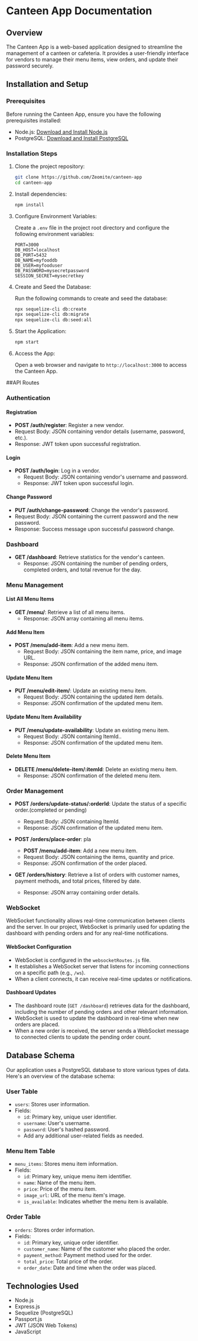 
# Canteen App Documentation

## Overview

The Canteen App is a web-based application designed to streamline the management of a canteen or cafeteria. It provides a user-friendly interface for vendors to manage their menu items, view orders, and update their password securely.

## Installation and Setup

### Prerequisites

Before running the Canteen App, ensure you have the following prerequisites installed:

- Node.js: [Download and Install Node.js](https://nodejs.org/)
- PostgreSQL: [Download and Install PostgreSQL](https://www.postgresql.org/)

### Installation Steps

1. Clone the project repository:

   ```bash
   git clone https://github.com/Zeomite/canteen-app
   cd canteen-app
   ```

2. Install dependencies:

   ```bash
   npm install
   ```

3. Configure Environment Variables:

   Create a `.env` file in the project root directory and configure the following environment variables:

   ```env
   PORT=3000
   DB_HOST=localhost
   DB_PORT=5432
   DB_NAME=myfooddb
   DB_USER=myfooduser
   DB_PASSWORD=mysecretpassword
   SESSION_SECRET=mysecretkey
   ```

4. Create and Seed the Database:

   Run the following commands to create and seed the database:

   ```bash
   npx sequelize-cli db:create
   npx sequelize-cli db:migrate
   npx sequelize-cli db:seed:all
   ```

5. Start the Application:

   ```bash
   npm start
   ```

6. Access the App:

   Open a web browser and navigate to `http://localhost:3000` to access the Canteen App.

##API Routes

### Authentication

#### Registration

  - **POST /auth/register**: Register a new vendor.
  - Request Body: JSON containing vendor details (username, password, etc.).
  - Response: JWT token upon successful registration.

#### Login

- **POST /auth/login**: Log in a vendor.
  - Request Body: JSON containing vendor's username and password.
  - Response: JWT token upon successful login.

#### Change Password

  - **PUT /auth/change-password**: Change the vendor's password.
  - Request Body: JSON containing the current password and the new password.
  - Response: Success message upon successful password change.

### Dashboard

- **GET /dashboard**: Retrieve statistics for the vendor's canteen.
  - Response: JSON containing the number of pending orders, completed orders, and total revenue for the day.

### Menu Management

#### List All Menu Items

- **GET /menu/**: Retrieve a list of all menu items.
  - Response: JSON array containing all menu items.

#### Add Menu Item

- **POST /menu/add-item**: Add a new menu item.
  - Request Body: JSON containing the item name, price, and image URL.
  - Response: JSON confirmation of the added menu item.

#### Update Menu Item

- **PUT /menu/edit-item/**: Update an existing menu item.
  - Request Body: JSON containing the updated item details.
  - Response: JSON confirmation of the updated menu item.

#### Update Menu Item Availability

- **PUT /menu/update-availability**: Update an existing menu item.
  - Request Body: JSON containing ItemId..
  - Response: JSON confirmation of the updated menu item.

#### Delete Menu Item

- **DELETE /menu/delete-item/:itemId**: Delete an existing menu item.
  - Response: JSON confirmation of the deleted menu item.


### Order Management 

- **POST /orders/update-status/:orderId**: Update the status of a specific order.(completed or pending)
  - Request Body: JSON containing ItemId.
  - Response: JSON confirmation of the updated menu item.
  
- **POST /orders/place-order**: pla
  - **POST /menu/add-item**: Add a new menu item.
  - Request Body: JSON containing the items, quantity and price. 
  - Response: JSON confirmation of the order placed.


- **GET /orders/history**: Retrieve a list of orders with customer names, payment methods, and total prices, filtered by date.
  - Response: JSON array containing order details.


### WebSocket

WebSocket functionality allows real-time communication between clients and the server. In our project, WebSocket is primarily used for updating the dashboard with pending orders and for any real-time notifications.

#### WebSocket Configuration

- WebSocket is configured in the `websocketRoutes.js` file.
- It establishes a WebSocket server that listens for incoming connections on a specific path (e.g., `/ws`).
- When a client connects, it can receive real-time updates or notifications.

#### Dashboard Updates

- The dashboard route (`GET /dashboard`) retrieves data for the dashboard, including the number of pending orders and other relevant information.
- WebSocket is used to update the dashboard in real-time when new orders are placed.
- When a new order is received, the server sends a WebSocket message to connected clients to update the pending order count.

## Database Schema

Our application uses a PostgreSQL database to store various types of data. Here's an overview of the database schema:

### User Table

- `users`: Stores user information.
- Fields:
  - `id`: Primary key, unique user identifier.
  - `username`: User's username.
  - `password`: User's hashed password.
  - Add any additional user-related fields as needed.

### Menu Item Table

- `menu_items`: Stores menu item information.
- Fields:
  - `id`: Primary key, unique menu item identifier.
  - `name`: Name of the menu item.
  - `price`: Price of the menu item.
  - `image_url`: URL of the menu item's image.
  - `is_available`: Indicates whether the menu item is available.

### Order Table

- `orders`: Stores order information.
- Fields:
  - `id`: Primary key, unique order identifier.
  - `customer_name`: Name of the customer who placed the order.
  - `payment_method`: Payment method used for the order.
  - `total_price`: Total price of the order.
  - `order_date`: Date and time when the order was placed.

## Technologies Used

- Node.js
- Express.js
- Sequelize (PostgreSQL)
- Passport.js
- JWT (JSON Web Tokens)
- JavaScript





